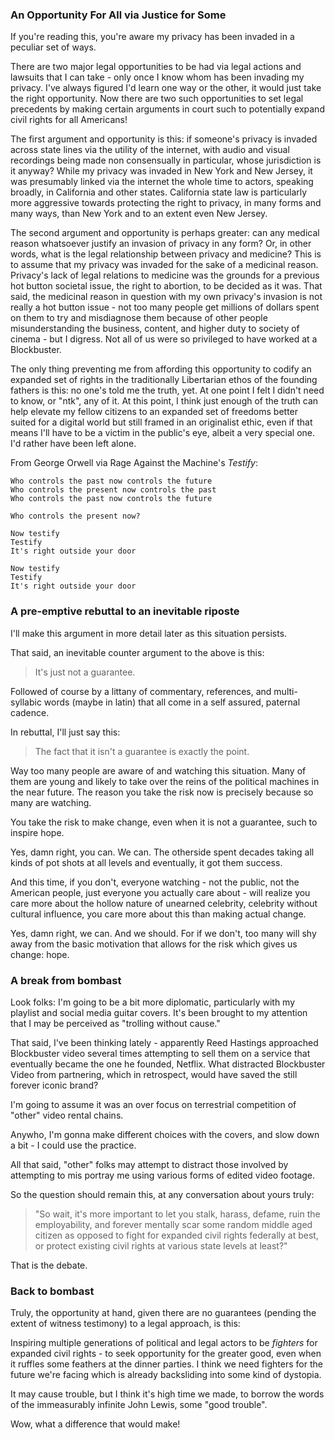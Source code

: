 ### An Opportunity For All via Justice for Some

If you're reading this, you're aware my privacy has been invaded in a peculiar set of ways.

There are two major legal opportunities to be had via legal actions and lawsuits that I can take - only once I know whom has been invading my privacy. I've always figured I'd learn one way or the other, it would just take the right opportunity. Now there are two such opportunities to set legal precedents by making certain arguments in court such to potentially expand civil rights for all Americans!

The first argument and opportunity is this: if someone's privacy is invaded across state lines via the utility of the internet, with audio and visual recordings being made non consensually in particular, whose jurisdiction is it anyway? While my privacy was invaded in New York and New Jersey, it was presumably linked via the internet the whole time to actors, speaking broadly, in California and other states. California state law is particularly more aggressive towards protecting the right to privacy, in many forms and many ways, than New York and to an extent even New Jersey.

The second argument and opportunity is perhaps greater: can any medical reason whatsoever justify an invasion of privacy in any form? Or, in other words, what is the legal relationship between privacy and medicine? This is to assume that my privacy was invaded for the sake of a medicinal reason. Privacy's lack of legal relations to medicine was the grounds for a previous hot button societal issue, the right to abortion, to be decided as it was. That said, the medicinal reason in question with my own privacy's invasion is not really a hot button issue - not too many people get millions of dollars spent on them to try and misdiagnose them because of other people misunderstanding the business, content, and higher duty to society of cinema - but I digress. Not all of us were so privileged to have worked at a Blockbuster.

The only thing preventing me from affording this opportunity to codify an expanded set of rights in the traditionally Libertarian ethos of the founding fathers is this: no one's told me the truth, yet. At one point I felt I didn't need to know, or "ntk", any of it. At this point, I think just enough of the truth can help elevate my fellow citizens to an expanded set of freedoms better suited for a digital world but still framed in an originalist ethic, even if that means I'll have to be a victim in the public's eye, albeit a very special one. I'd rather have been left alone.

From George Orwell via Rage Against the Machine's _Testify_:

```
Who controls the past now controls the future
Who controls the present now controls the past
Who controls the past now controls the future

Who controls the present now?

Now testify
Testify
It's right outside your door

Now testify
Testify
It's right outside your door
```

### A pre-emptive rebuttal to an inevitable riposte

I'll make this argument in more detail later as this situation persists.

That said, an inevitable counter argument to the above is this:

> It's just not a guarantee.

Followed of course by a littany of commentary, references, and multi-syllabic words (maybe in latin) that all come in a self assured, paternal cadence.

In rebuttal, I'll just say this:

> The fact that it isn't a guarantee is exactly the point.

Way too many people are aware of and watching this situation. Many of them are young and likely to take over the reins of the political machines in the near future. The reason you take the risk now is precisely because so many are watching.

You take the risk to make change, even when it is not a guarantee, such to inspire hope.

Yes, damn right, you can. We can. The otherside spent decades taking all kinds of pot shots at all levels and eventually, it got them success.

And this time, if you don't, everyone watching - not the public, not the American people, just everyone you actually care about - will realize you care more about the hollow nature of unearned celebrity, celebrity without cultural influence, you care more about this than making actual change.

Yes, damn right, we can. And we should. For if we don't, too many will shy away from the basic motivation that allows for the risk which gives us change: hope.

### A break from bombast

Look folks: I'm going to be a bit more diplomatic, particularly with my playlist and social media guitar covers. It's been brought to my attention that I may be perceived as "trolling without cause."

That said, I've been thinking lately - apparently Reed Hastings approached Blockbuster video several times attempting to sell them on a service that eventually became the one he founded, Netflix. What distracted Blockbuster Video from partnering, which in retrospect, would have saved the still forever iconic brand?

I'm going to assume it was an over focus on terrestrial competition of "other" video rental chains.

Anywho, I'm gonna make different choices with the covers, and slow down a bit - I could use the practice.

All that said, "other" folks may attempt to distract those involved by attempting to mis portray me using various forms of edited video footage.

So the question should remain this, at any conversation about yours truly:

> "So wait, it's more important to let you stalk, harass, defame, ruin the employability, and forever mentally scar some random middle aged citizen as opposed to fight for expanded civil rights federally at best, or protect existing civil rights at various state levels at least?"

That is the debate.

### Back to bombast

Truly, the opportunity at hand, given there are no guarantees (pending the extent of witness testimony) to a legal approach, is this:

Inspiring multiple generations of political and legal actors to be _fighters_ for expanded civil rights - to seek opportunity for the greater good, even when it ruffles some feathers at the dinner parties. I think we need fighters for the future we're facing which is already backsliding into some kind of dystopia.

It may cause trouble, but I think it's high time we made, to borrow the words of the immeasurably infinite John Lewis, some "good trouble".

Wow, what a difference that would make!
